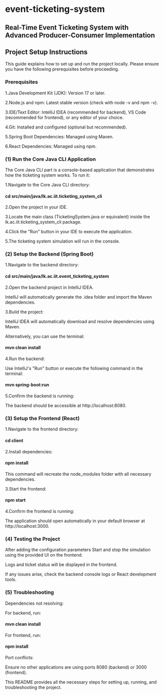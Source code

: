 # event-ticketing-system
## Real-Time Event Ticketing System with Advanced Producer-Consumer Implementation

## Project Setup Instructions

This guide explains how to set up and run the project locally. Please ensure you have the following prerequisites before proceeding.

### Prerequisites

1.Java Development Kit (JDK): Version 17 or later.

2.Node.js and npm: Latest stable version (check with node -v and npm -v).

3.IDE/Text Editor: IntelliJ IDEA (recommended for backend), VS Code (recommended for frontend), or any editor of your choice.

4.Git: Installed and configured (optional but recommended).

5.Spring Boot Dependencies: Managed using Maven.

6.React Dependencies: Managed using npm.

### (1) Run the Core Java CLI Application

The Core Java CLI part is a console-based application that demonstrates how the ticketing system works. To run it:

1.Navigate to the Core Java CLI directory:

#### cd src/main/java/lk.ac.iit.ticketing_system_cli

2.Open the project in your IDE.

3.Locate the main class (TicketingSystem.java or equivalent) inside the lk.ac.iit.ticketing_system_cli package.

4.Click the "Run" button in your IDE to execute the application.

5.The ticketing system simulation will run in the console.


### (2) Setup the Backend (Spring Boot)

1.Navigate to the backend directory:

#### cd src/main/java/lk.ac.iit.event_ticketing_system

2.Open the backend project in IntelliJ IDEA.

IntelliJ will automatically generate the .idea folder and import the Maven dependencies.

3.Build the project:

IntelliJ IDEA will automatically download and resolve dependencies using Maven.

Alternatively, you can use the terminal:

#### mvn clean install

4.Run the backend:

Use IntelliJ's "Run" button or execute the following command in the terminal:

#### mvn spring-boot:run

5.Confirm the backend is running:

The backend should be accessible at http://localhost:8080.


### (3) Setup the Frontend (React)

1.Navigate to the frontend directory:

#### cd client

2.Install dependencies:

#### npm install

This command will recreate the node_modules folder with all necessary dependencies.

3.Start the frontend:

#### npm start

4.Confirm the frontend is running:

The application should open automatically in your default browser at http://localhost:3000.


### (4) Testing the Project

After adding the configuration parameters Start and stop the simulation using the provided UI on the frontend.

Logs and ticket status will be displayed in the frontend.

If any issues arise, check the backend console logs or React development tools.


### (5) Troubleshooting

Dependencies not resolving:

For backend, run:

#### mvn clean install

For frontend, run:

#### npm install

Port conflicts:

Ensure no other applications are using ports 8080 (backend) or 3000 (frontend).


This README provides all the necessary steps for setting up, running, and troubleshooting the project.


